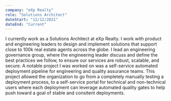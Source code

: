 ```yaml
---
company: "eXp Realty"
role: "Solutions Architect"
dateStart: "12/12/2021"
dateEnd: "Current"
---
```


I currently work as a Solutions Architect at eXp Realty. I work with product and engineering leaders to design and implement solutions that support close to 100k real estate agents across the globe. I lead an engineering governance group, where the engineering leader discuss and define the best practices we follow, to ensure our services are robust, scalable, and secure. A notable project I was worked on was a self-service automated deployment pipeline for engineering and quality assurance teams. This project allowed the organization to go from a completely manually testing a deployment process, to a self-service portal for technical and non-technical users where each deployment can leverage automated quality gates to help push toward a goal of stable and consitent deployments.